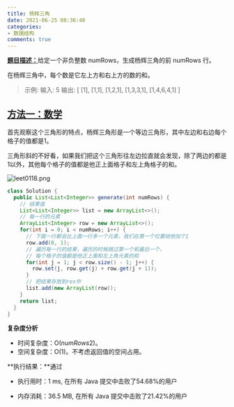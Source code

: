 ```yaml
---
title: 杨辉三角
date: 2021-06-25 08:36:48
categories:
- 数据结构
comments: true
---
```


[**题目描述：**](https://leetcode-cn.com/problems/pascals-triangle/)给定一个非负整数 numRows，生成杨辉三角的前 numRows 行。

在杨辉三角中，每个数是它左上方和右上方的数的和。

<!-- more -->

> 示例:
> 输入: 5
> 输出:
> [
>      [1],
>     [1,1],
>    [1,2,1],
>   [1,3,3,1],
>  [1,4,6,4,1]
> ]



## [方法一：数学](https://leetcode-cn.com/problems/pascals-triangle/solution/yang-hui-san-jiao-tu-xing-la-zhi-kan-by-qu8ie/)

首先观察这个三角形的特点，杨辉三角形是一个等边三角形，其中左边和右边每个格子的值都是1。

三角形斜的不好看，如果我们把这个三角形往左边拉直就会发现，除了两边的都是1以外，其他每个格子的值都是他正上面格子和左上角格子的和。

![leet0118.png](https://pic.leetcode-cn.com/1616205857-ArsrMb-leet0118.png)

```java
class Solution {
  public List<List<Integer>> generate(int numRows) {
    // 结果值
    List<List<Integer>> list = new ArrayList<>();
    // 每一行的元素
    ArrayList<Integer> row = new ArrayList<>();
    for(int i = 0; i < numRows; i++) {
      // 下面一行都会比上面一行多一个元素，我们在第一个位置给他加个1
      row.add(0, 1);
      // 遍历每一行的结果，遍历的时候跳过第一个和最后一个，
      // 每个格子的值都是他正上面和左上角元素的和
      for(int j = 1; j < row.size() - 1; j++) {
        row.set(j, row.get(j) + row.get(j + 1));
      }
      // 把结果存放到res中
      list.add(new ArrayList(row));
    }
    return list;
  }
}
```

**复杂度分析**

- 时间复杂度：O(*numRows*2)。
- 空间复杂度：O(1)。不考虑返回值的空间占用。

**执行结果：**通过

- 执行用时：1 ms, 在所有 Java 提交中击败了54.68%的用户

- 内存消耗：36.5 MB, 在所有 Java 提交中击败了21.42%的用户
